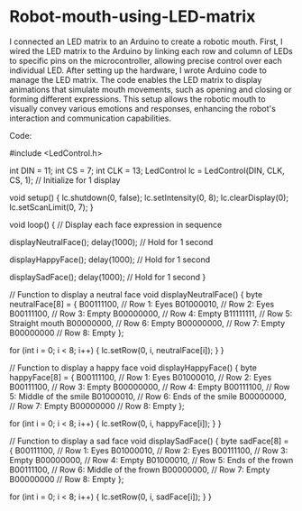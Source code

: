 # Robot-mouth-using-LED-matrix

I connected an LED matrix to an Arduino to create a robotic mouth. First, I wired the LED matrix to the Arduino by linking each row and column of LEDs to specific pins on the microcontroller, allowing precise control over each individual LED. After setting up the hardware, I wrote Arduino code to manage the LED matrix. The code enables the LED matrix to display animations that simulate mouth movements, such as opening and closing or forming different expressions. This setup allows the robotic mouth to visually convey various emotions and responses, enhancing the robot's interaction and communication capabilities.


Code:

#include <LedControl.h>

int DIN = 11;
int CS = 7;
int CLK = 13;
LedControl lc = LedControl(DIN, CLK, CS, 1); // Initialize for 1 display

void setup() {
  lc.shutdown(0, false);
  lc.setIntensity(0, 8); 
  lc.clearDisplay(0);  
  lc.setScanLimit(0, 7); 
}

void loop() {
  // Display each face expression in sequence

  displayNeutralFace();
  delay(1000); // Hold for 1 second

  displayHappyFace();
  delay(1000); // Hold for 1 second

  displaySadFace();
  delay(1000); // Hold for 1 second
}

// Function to display a neutral face
void displayNeutralFace() {
  byte neutralFace[8] = {
    B00111100, // Row 1: Eyes
    B01000010, // Row 2: Eyes
    B00111100, // Row 3: Empty
    B00000000, // Row 4: Empty
    B11111111, // Row 5: Straight mouth
    B00000000, // Row 6: Empty
    B00000000, // Row 7: Empty
    B00000000  // Row 8: Empty
  };

  for (int i = 0; i < 8; i++) {
    lc.setRow(0, i, neutralFace[i]);
  }
}

// Function to display a happy face
void displayHappyFace() {
  byte happyFace[8] = {
    B00111100, // Row 1: Eyes
    B01000010, // Row 2: Eyes
    B00111100, // Row 3: Empty
    B00000000, // Row 4: Empty
    B00111100, // Row 5: Middle of the smile
    B01000010, // Row 6: Ends of the smile
    B00000000, // Row 7: Empty
    B00000000  // Row 8: Empty
  };

  for (int i = 0; i < 8; i++) {
    lc.setRow(0, i, happyFace[i]);
  }
}

// Function to display a sad face
void displaySadFace() {
  byte sadFace[8] = {
    B00111100, // Row 1: Eyes
    B01000010, // Row 2: Eyes
    B00111100, // Row 3: Empty
    B00000000, // Row 4: Empty
    B01000010, // Row 5: Ends of the frown
    B00111100, // Row 6: Middle of the frown
    B00000000, // Row 7: Empty
    B00000000  // Row 8: Empty
  };

  for (int i = 0; i < 8; i++) {
    lc.setRow(0, i, sadFace[i]);
  }
}
